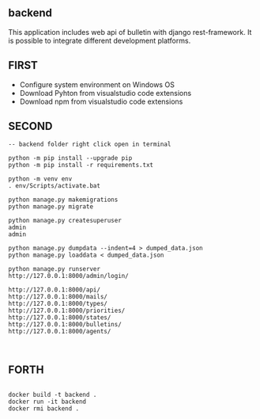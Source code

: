 ## backend

This application includes web api of bulletin with django rest-framework. It is possible to integrate different development platforms.

## FIRST

* Configure system environment on Windows OS
* Download Pyhton from visualstudio code extensions
* Download npm from visualstudio code extensions

## SECOND

```
-- backend folder right click open in terminal

python -m pip install --upgrade pip
python -m pip install -r requirements.txt

python -m venv env
. env/Scripts/activate.bat

python manage.py makemigrations
python manage.py migrate

python manage.py createsuperuser
admin
admin

python manage.py dumpdata --indent=4 > dumped_data.json
python manage.py loaddata < dumped_data.json

python manage.py runserver
http://127.0.0.1:8000/admin/login/

http://127.0.0.1:8000/api/
http://127.0.0.1:8000/mails/
http://127.0.0.1:8000/types/
http://127.0.0.1:8000/priorities/
http://127.0.0.1:8000/states/
http://127.0.0.1:8000/bulletins/
http://127.0.0.1:8000/agents/



```


## FORTH

```

docker build -t backend .
docker run -it backend
docker rmi backend .

```
